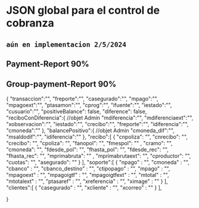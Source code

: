 # JSON global para el control de cobranza 
## `aún en implementacion 2/5/2024`

## Payment-Report 90%
## Group-payment-Report 90%
{
    "transaccion":"",
    "freporte":"",
    "casegurado":"",
    "mpago":"",
    "mpagoext":"",
    "ptasamon":"",
    "cprog":"",
    "ifuente":"",
    "iestado":"",
    "cusuario":"",
    "positiveBalance": false,
    "diference": false,
    "reciboConDiferencia":{          //objet Admin
        "mdiferencia":"",
        "mdiferenciaext":"",
        "xobservacion":"",
        "iestado":"",
        "crecibo":"",
        "freporte":"",
        "idiferencia":"",
        "cmoneda":""
    },
    "balancePositivo":{          //objet Admin
        "cmoneda_dif":"",
        "msaldodif":"",
        "idiferencia":""
    },
    "recibo":[
        {
            "cnpoliza": "",
            "cnrecibo": "",
            "crecibo": "",
            "cpoliza": "",
            "fanopol": "",
            "fmespol": ""  ,
            "cramo": "",
            "cmoneda": "",
            "fdesde_pol": "",
            "fhasta_pol": "",
            "fdesde_rec": "",
            "fhasta_rec": "",
            "mprimabruta": ""  ,
            "mprimabrutaext": "",
            "cproductor": "",
            "cuotas": "",
            "asegurado": ""
        }
    ],
    "soporte":[
        {
       "npago" : "",
       "cmoneda" : "",
       "cbanco" : "",
       "cbanco_destino" : "",
       "ctipopago" : "",
       "mpago" : "",
       "mpagoext" : "",
       "mpagoigtf" : "",
       "mpagoigtfext" : "",
       "mtotal" : "",
       "mtotalext" : "",
       "ptasaref" : "",
       "xreferencia" : "",
       "ximage" : ""
        }
    ],
    "clientes":[
        {
       "casegurado" : "",
       "xcliente" : "",
       "xcorreo" : ""
        }
    ],

    
}